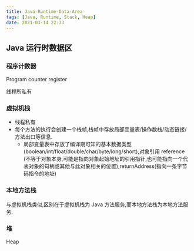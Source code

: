 ```yaml
---
title: Java-Runtime-Data-Area
tags: [Java, Runtime, Stack, Heap]
date: 2021-03-14 22:33
---
```


## Java 运行时数据区

### 程序计数器

Program counter register

线程所私有

### 虚拟机栈

- 线程私有
- 每个方法的执行会创建一个栈帧,栈帧中存放局部变量表/操作数栈/动态链接/方法出口等信息.
    - 局部变量表中存放了编译期可知的基本数据类型(boolean/int/float/double/char/byte/long/short),对象引用 reference (不等于对象本身,可能是指向对象起始地址的引用指针,也可能指向一个代表对象的句柄或其他与此对象相关的位置),returnAddress(指向一条字节码指令的地址)

### 本地方法栈

与虚拟机栈类似,区别在于虚拟机栈为 Java 方法服务,而本地方法栈为本地方法服务.

### 堆

Heap


